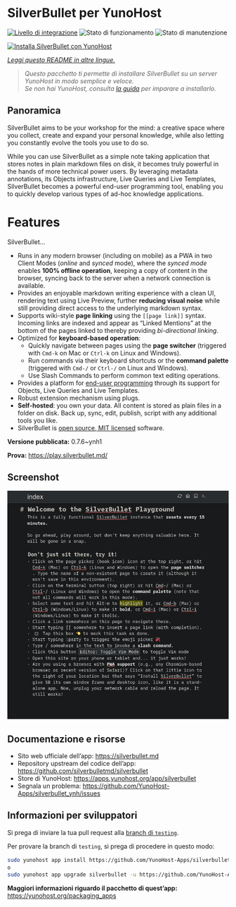 <!--
N.B.: Questo README è stato automaticamente generato da <https://github.com/YunoHost/apps/tree/master/tools/readme_generator>
NON DEVE essere modificato manualmente.
-->

# SilverBullet per YunoHost

[![Livello di integrazione](https://dash.yunohost.org/integration/silverbullet.svg)](https://dash.yunohost.org/appci/app/silverbullet) ![Stato di funzionamento](https://ci-apps.yunohost.org/ci/badges/silverbullet.status.svg) ![Stato di manutenzione](https://ci-apps.yunohost.org/ci/badges/silverbullet.maintain.svg)

[![Installa SilverBullet con YunoHost](https://install-app.yunohost.org/install-with-yunohost.svg)](https://install-app.yunohost.org/?app=silverbullet)

*[Leggi questo README in altre lingue.](./ALL_README.md)*

> *Questo pacchetto ti permette di installare SilverBullet su un server YunoHost in modo semplice e veloce.*  
> *Se non hai YunoHost, consulta [la guida](https://yunohost.org/install) per imparare a installarlo.*

## Panoramica

SilverBullet aims to be your workshop for the mind: a creative space where you collect, create and expand your personal knowledge, while also letting you constantly evolve the tools you use to do so.

While you can use SilverBullet as a simple note taking application that stores notes in plain markdown files on disk, it becomes truly powerful in the hands of more technical power users. By leveraging metadata annotations, its Objects infrastructure, Live Queries and Live Templates, SilverBullet becomes a powerful end-user programming tool, enabling you to quickly develop various types of ad-hoc knowledge applications.

# Features

SilverBullet...

- Runs in any modern browser (including on mobile) as a PWA in two Client Modes (_online_ and _synced_ mode), where the _synced mode_ enables **100% offline operation**, keeping a copy of content in the browser, syncing back to the server when a network connection is available.
- Provides an enjoyable markdown writing experience with a clean UI, rendering text using Live Preview, further **reducing visual noise** while still providing direct access to the underlying markdown syntax.
- Supports wiki-style **page linking** using the `[[page link]]` syntax. Incoming links are indexed and appear as “Linked Mentions” at the bottom of the pages linked to thereby providing _bi-directional linking_.
- Optimized for **keyboard-based operation**:
  - Quickly navigate between pages using the **page switcher** (triggered with `Cmd-k` on Mac or `Ctrl-k` on Linux and Windows).
  - Run commands via their keyboard shortcuts or the **command palette** (triggered with `Cmd-/` or `Ctrl-/` on Linux and Windows).
  - Use Slash Commands to perform common text editing operations.
- Provides a platform for [end-user programming](https://www.inkandswitch.com/end-user-programming/) through its support for Objects, Live Queries and Live Templates.
- Robust extension mechanism using plugs.
- **Self-hosted**: you own your data. All content is stored as plain files in a folder on disk. Back up, sync, edit, publish, script with any additional tools you like.
- SilverBullet is [open source, MIT licensed](https://github.com/silverbulletmd/silverbullet) software.


**Versione pubblicata:** 0.7.6~ynh1

**Prova:** <https://play.silverbullet.md/>

## Screenshot

![Screenshot di SilverBullet](./doc/screenshots/silverbullet.jpg)

## Documentazione e risorse

- Sito web ufficiale dell’app: <https://silverbullet.md>
- Repository upstream del codice dell’app: <https://github.com/silverbulletmd/silverbullet>
- Store di YunoHost: <https://apps.yunohost.org/app/silverbullet>
- Segnala un problema: <https://github.com/YunoHost-Apps/silverbullet_ynh/issues>

## Informazioni per sviluppatori

Si prega di inviare la tua pull request alla [branch di `testing`](https://github.com/YunoHost-Apps/silverbullet_ynh/tree/testing).

Per provare la branch di `testing`, si prega di procedere in questo modo:

```bash
sudo yunohost app install https://github.com/YunoHost-Apps/silverbullet_ynh/tree/testing --debug
o
sudo yunohost app upgrade silverbullet -u https://github.com/YunoHost-Apps/silverbullet_ynh/tree/testing --debug
```

**Maggiori informazioni riguardo il pacchetto di quest’app:** <https://yunohost.org/packaging_apps>
